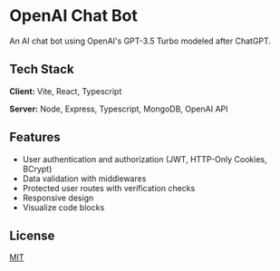 # OpenAI Chat Bot

An AI chat bot using OpenAI's GPT-3.5 Turbo modeled after ChatGPT.


## Tech Stack

**Client:** Vite, React, Typescript

**Server:** Node, Express, Typescript, MongoDB, OpenAI API

## Features

- User authentication and authorization (JWT, HTTP-Only Cookies, BCrypt)
- Data validation with middlewares
- Protected user routes with verification checks
- Responsive design
- Visualize code blocks


## License

[MIT](https://choosealicense.com/licenses/mit/)

